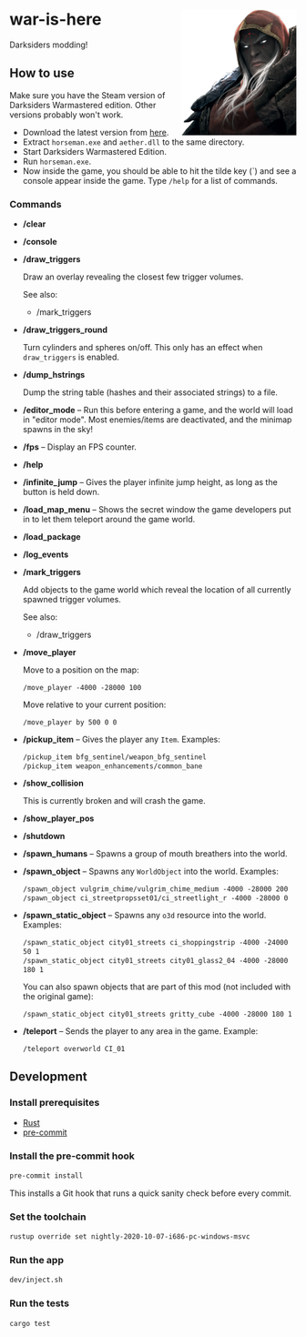 # <img src="docs/war.png" width="40%" align="right"> war-is-here

Darksiders modding!

## How to use

Make sure you have the Steam version of Darksiders Warmastered edition. Other versions probably won't work.

- Download the latest version from [here][download].
- Extract `horseman.exe` and `aether.dll` to the same directory.
- Start Darksiders Warmastered Edition.
- Run `horseman.exe`.
- Now inside the game, you should be able to hit the tilde key (\`) and see a console appear inside the game. Type `/help` for a list of commands.

[download]: https://github.com/whatisaphone/war-is-here/releases

### Commands

- **/clear**

- **/console**

- **/draw_triggers**

  Draw an overlay revealing the closest few trigger volumes.

  See also:

  - /mark_triggers

- **/draw_triggers_round**

  Turn cylinders and spheres on/off. This only has an effect when `draw_triggers` is enabled.

- **/dump_hstrings**

  Dump the string table (hashes and their associated strings) to a file.

- **/editor_mode** – Run this before entering a game, and the world will load in "editor mode". Most enemies/items are deactivated, and the minimap spawns in the sky!

- **/fps** – Display an FPS counter.

- **/help**

- **/infinite_jump** – Gives the player infinite jump height, as long as the button is held down.

- **/load_map_menu** – Shows the secret window the game developers put in to let them teleport around the game world.

- **/load_package**

- **/log_events**

- **/mark_triggers**

  Add objects to the game world which reveal the location of all currently spawned trigger volumes.

  See also:

  - /draw_triggers

- **/move_player**

  Move to a position on the map:

  ```
  /move_player -4000 -28000 100
  ```

  Move relative to your current position:

  ```
  /move_player by 500 0 0
  ```

- **/pickup_item** – Gives the player any `Item`. Examples:

  ```
  /pickup_item bfg_sentinel/weapon_bfg_sentinel
  /pickup_item weapon_enhancements/common_bane
  ```

- **/show_collision**

  This is currently broken and will crash the game.

- **/show_player_pos**

- **/shutdown**

- **/spawn_humans** – Spawns a group of mouth breathers into the world.

- **/spawn_object** – Spawns any `WorldObject` into the world. Examples:

  ```
  /spawn_object vulgrim_chime/vulgrim_chime_medium -4000 -28000 200
  /spawn_object ci_streetpropsset01/ci_streetlight_r -4000 -28000 0
  ```

- **/spawn_static_object** – Spawns any `o3d` resource into the world. Examples:

  ```
  /spawn_static_object city01_streets ci_shoppingstrip -4000 -24000 50 1
  /spawn_static_object city01_streets city01_glass2_04 -4000 -28000 180 1
  ```

  You can also spawn objects that are part of this mod (not included with the original game):

  ```
  /spawn_static_object city01_streets gritty_cube -4000 -28000 180 1
  ```

- **/teleport** – Sends the player to any area in the game. Example:

  ```
  /teleport overworld CI_01
  ```

## Development

### Install prerequisites

- [Rust]
- [pre-commit]

[Rust]: https://www.rust-lang.org/
[pre-commit]: https://pre-commit.com/

### Install the pre-commit hook

```sh
pre-commit install
```

This installs a Git hook that runs a quick sanity check before every commit.

### Set the toolchain

```sh
rustup override set nightly-2020-10-07-i686-pc-windows-msvc
```

### Run the app

```sh
dev/inject.sh
```

### Run the tests

```sh
cargo test
```
